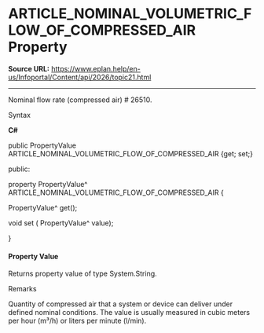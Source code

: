 # ARTICLE_NOMINAL_VOLUMETRIC_FLOW_OF_COMPRESSED_AIR Property

**Source URL:** https://www.eplan.help/en-us/Infoportal/Content/api/2026/topic21.html

---

Nominal flow rate (compressed air) # 26510.

Syntax

**C#**



public PropertyValue ARTICLE_NOMINAL_VOLUMETRIC_FLOW_OF_COMPRESSED_AIR {get; set;}

public:

property PropertyValue^ ARTICLE_NOMINAL_VOLUMETRIC_FLOW_OF_COMPRESSED_AIR {

   PropertyValue^ get();

   void set (    PropertyValue^ value);

}


#### Property Value

Returns property value of type System.String.

Remarks

Quantity of compressed air that a system or device can deliver under defined nominal conditions. The value is usually measured in cubic meters per hour (m³/h) or liters per minute (l/min).
